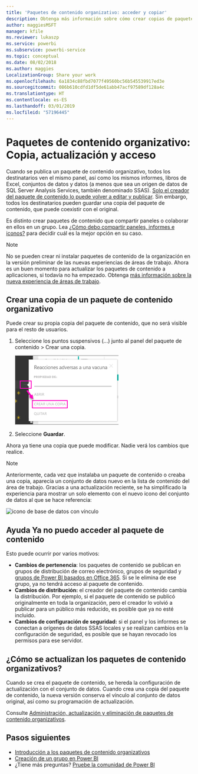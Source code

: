 ```yaml
---
title: 'Paquetes de contenido organizativo: acceder y copiar'
description: Obtenga más información sobre cómo crear copias de paquetes de contenido organizativos en Power BI y cómo solucionar problemas.
author: maggiesMSFT
manager: kfile
ms.reviewer: lukaszp
ms.service: powerbi
ms.subservice: powerbi-service
ms.topic: conceptual
ms.date: 08/02/2018
ms.author: maggies
LocalizationGroup: Share your work
ms.openlocfilehash: 6a1834c88fbd7077f49560bc56b545539917ed3e
ms.sourcegitcommit: 086b610cdfd1df5de61abb47acf97589df128a4c
ms.translationtype: HT
ms.contentlocale: es-ES
ms.lasthandoff: 03/01/2019
ms.locfileid: "57196445"
---
```

# <a name="organizational-content-packs-copy-refresh-and-get-access"></a>Paquetes de contenido organizativo: Copia, actualización y acceso

Cuando se publica un paquete de contenido organizativo, todos los destinatarios ven el mismo panel, así como los mismos informes, libros de Excel, conjuntos de datos y datos (a menos que sea un origen de datos de SQL Server Analysis Services, también denominado SSAS).  [Solo el creador del paquete de contenido lo puede volver a editar y publicar](service-organizational-content-pack-manage-update-delete.md).  Sin embargo, todos los destinatarios pueden guardar una copia del paquete de contenido, que puede coexistir con el original.

Es distinto crear paquetes de contenido que compartir paneles o colaborar en ellos en un grupo. Lea [¿Cómo debo compartir paneles, informes e iconos?](service-how-to-collaborate-distribute-dashboards-reports.md) para decidir cuál es la mejor opción en su caso.

> [!NOTE]
> No se pueden crear ni instalar paquetes de contenido de la organización en la versión preliminar de las nuevas experiencias de áreas de trabajo. Ahora es un buen momento para actualizar los paquetes de contenido a aplicaciones, si todavía no ha empezado. Obtenga [más información sobre la nueva experiencia de áreas de trabajo](service-create-the-new-workspaces.md).
> 

## <a name="create-a-copy-of-an-organizational-content-pack"></a>Crear una copia de un paquete de contenido organizativo
Puede crear su propia copia del paquete de contenido, que no será visible para el resto de usuarios.

1. Seleccione los puntos suspensivos (...) junto al panel del paquete de contenido > Crear una copia.
   
    ![](media/service-organizational-content-pack-copy-refresh-access/power-bi-create-copy-organizational-content-pack.png)
2. Seleccione **Guardar**.  

Ahora ya tiene una copia que puede modificar. Nadie verá los cambios que realice.

> [!NOTE]
> Anteriormente, cada vez que instalaba un paquete de contenido o creaba una copia, aparecía un conjunto de datos nuevo en la lista de contenido del área de trabajo. Gracias a una actualización reciente, se ha simplificado la experiencia para mostrar un solo elemento con el nuevo icono del conjunto de datos al que se hace referencia:
>
> ![icono de base de datos con vínculo](media/service-organizational-content-pack-copy-refresh-access/power-bi-dataset-reference-icon.png)
> 

## <a name="help--i-can-no-longer-access-the-content-pack"></a>Ayuda  Ya no puedo acceder al paquete de contenido
Esto puede ocurrir por varios motivos:

* **Cambios de pertenencia**:  los paquetes de contenido se publican en grupos de distribución de correo electrónico, grupos de seguridad y [grupos de Power BI basados en Office 365](https://support.office.com/article/Create-a-group-in-Office-365-7124dc4c-1de9-40d4-b096-e8add19209e9).  Si se le elimina de ese grupo, ya no tendrá acceso al paquete de contenido.
* **Cambios de distribución:** el creador del paquete de contenido cambia la distribución. Por ejemplo, si el paquete de contenido se publicó originalmente en toda la organización, pero el creador lo volvió a publicar para un público más reducido, es posible que ya no esté incluido.
* **Cambios de configuración de seguridad:** si el panel y los informes se conectan a orígenes de datos SSAS locales y se realizan cambios en la configuración de seguridad, es posible que se hayan revocado los permisos para ese servidor.

## <a name="how-are-organizational-content-packs-refreshed"></a>¿Cómo se actualizan los paquetes de contenido organizativos?
Cuando se crea el paquete de contenido, se hereda la configuración de actualización con el conjunto de datos.  Cuando crea una copia del paquete de contenido, la nueva versión conserva el vínculo al conjunto de datos original, así como su programación de actualización. 

Consulte [Administración, actualización y eliminación de paquetes de contenido organizativos](service-organizational-content-pack-manage-update-delete.md).

## <a name="next-steps"></a>Pasos siguientes
* [Introducción a los paquetes de contenido organizativos](service-organizational-content-pack-introduction.md)
* [Creación de un grupo en Power BI](service-create-distribute-apps.md)
* ¿Tiene más preguntas? [Pruebe la comunidad de Power BI](http://community.powerbi.com/)

